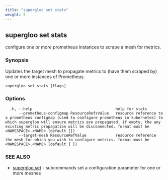 ```yaml
---
title: "supergloo set stats"
weight: 5
---
```

## supergloo set stats

configure one or more prometheus instances to scrape a mesh for metrics.

### Synopsis

Updates the target mesh to propagate metrics to (have them scraped by) one or more instances of Prometheus.

```
supergloo set stats [flags]
```

### Options

```
  -h, --help                                     help for stats
      --prometheus-configmap ResourceRefsValue   resource reference to a prometheus configmap (used to configure prometheus in kubernetes) to which supergloo will ensure metrics are propagated. if empty, the any existing metric propagation will be disconnected. format must be <NAMESPACE>.<NAME> (default [])
      --target-mesh ResourceRefValue             resource reference the mesh for which you wish to configure metrics. format must be <NAMESPACE>.<NAME> (default { })
```

### SEE ALSO

* [supergloo set](../supergloo_set)	 - subcommands set a configuration parameter for one or more meshes

